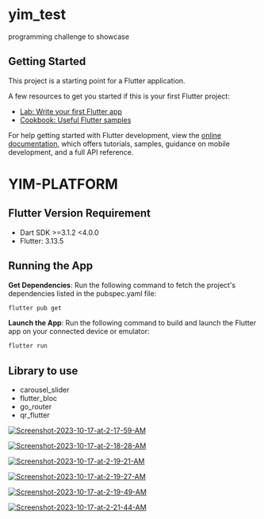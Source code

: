 # yim_test

programming challenge to showcase

## Getting Started

This project is a starting point for a Flutter application.

A few resources to get you started if this is your first Flutter project:

- [Lab: Write your first Flutter app](https://docs.flutter.dev/get-started/codelab)
- [Cookbook: Useful Flutter samples](https://docs.flutter.dev/cookbook)

For help getting started with Flutter development, view the
[online documentation](https://docs.flutter.dev/), which offers tutorials,
samples, guidance on mobile development, and a full API reference.
# YIM-PLATFORM


## Flutter Version Requirement

- Dart SDK >=3.1.2 <4.0.0
- Flutter: 3.13.5

## Running the App

**Get Dependencies**: Run the following command to fetch the project's dependencies listed in the pubspec.yaml file:

```bash 
flutter pub get
```

**Launch the App**: Run the following command to build and launch the Flutter app on your connected device or emulator:

```bash 
flutter run
```

## Library to use

- carousel_slider
- flutter_bloc
- go_router
- qr_flutter


<a href="https://ibb.co/pxwTZV7"><img src="https://i.ibb.co/80sw2vC/Screenshot-2023-10-17-at-2-17-59-AM.png" alt="Screenshot-2023-10-17-at-2-17-59-AM" border="0" /></a>

<a href="https://ibb.co/Mgdn2HQ"><img src="https://i.ibb.co/zmdsngD/Screenshot-2023-10-17-at-2-18-28-AM.png" alt="Screenshot-2023-10-17-at-2-18-28-AM" border="0" /></a>

<a href="https://ibb.co/Zc5XC0y"><img src="https://i.ibb.co/r5Y0JVn/Screenshot-2023-10-17-at-2-19-21-AM.png" alt="Screenshot-2023-10-17-at-2-19-21-AM" border="0" /></a>

<a href="https://ibb.co/rm48yjw"><img src="https://i.ibb.co/c1DfTBr/Screenshot-2023-10-17-at-2-19-27-AM.png" alt="Screenshot-2023-10-17-at-2-19-27-AM" border="0" /></a>

<a href="https://ibb.co/cwpFZ6s"><img src="https://i.ibb.co/7QTWZn0/Screenshot-2023-10-17-at-2-19-49-AM.png" alt="Screenshot-2023-10-17-at-2-19-49-AM" border="0" /></a>

<a href="https://ibb.co/G3d40TX"><img src="https://i.ibb.co/1J0tL63/Screenshot-2023-10-17-at-2-21-44-AM.png" alt="Screenshot-2023-10-17-at-2-21-44-AM" border="0" /></a>
